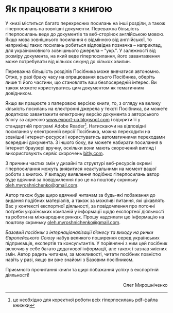 # Як працювати з книгою

У книзі міститься багато перехресних посилань на інші розділи, а також гіперпосилань на зовнішні документи. Переважна більшість гіперпосилань веде до документів та веб-сторінок англійською мовою. Якщо мова зовнішнього посилання є відмінною від англійської, то наприкінці таких посилань робиться відповідна позначка – наприклад, для україномовного зовнішнього джерела – "укр.". У залежності від розміру документа, на який веде гіперпосилання, його завантаження може потребувати від кількох секунд до кількох хвилин.

Переважна більшість розділів Посібника може вивчатися автономно. Отже, у разі браку часу на опрацювання всього Посібника, оберіть лише ті його частини, що становлять ваш безпосередній інтерес. Ви також можете користуватись цим документом як тематичним довідником.

Якщо ви працюєте з паперовою версією книги, то, з огляду на велику кількість посилань на електронні джерела у тексті Посібника, ви можете додатково завантажити електронну версію документа з авторського блогу за адресою <a href="http://www.export-ua.blogspot.com">www.export-ua.blogspot.com</a> і відкрити її у cтандартній програмі Adobe Reader[^2].  Натискаючи на відповідні посилання у електронній версії Посібника, можна переходити на зовнішні Інтернет-ресурси і користуватись автоматичними переходами всередині документа. З іншого боку, ви можете набирати посилання в Інтернет браузері вручну, оскільки вони мають скорочений вигляд і використовують сервіс скорочень <a href="http://bitly.com">bitly.com</a>.

З причини частих змін у дизайні та структурі веб-ресурсів окремі гіперпосилання можуть виявитися неактуальними на момент вашої роботи з книгою. У випадку виявлення подібних гіперпосилань автор буде вдячний за повідомлення про це на поштову скриньку oleh.myroshnichenko@gmail.com.

Автор також буде щиро вдячний читачам за будь-які побажання до видання подібних матеріалів, а також за можливі питання, які цікавлять Вас у контексті експортної діяльності, за повідомлення про поточні потреби українських компаній у інформації щодо експортної діяльності та роботи на міжнародних ринках. Прошу надсилати цю інформацію на поштову скриньку oleh.myroshnichenko@gmail.com.

*Базовий посібник з інтернаціоналізації бізнесу та виходу на ринки Європейського Союзу* набув великого поширення серед українських підприємців, експертів та консультантів. У порівнянні з ним цей посібник включив у себе багато додаткової інформації, але також і зазнав якісних змін. Автор радить читачам, за можливості, читати посібник повністю навіть у разі, якщо ви вже знайомі з Базовим посібником. 

Приємного прочитання книги та щирі побажання успіху в експортній діяльності! 
<p align="right">Олег Мирошніченко</p>

[^2]: це необхідно для коректної роботи всіх гіперпосилань pdf-файла книжки